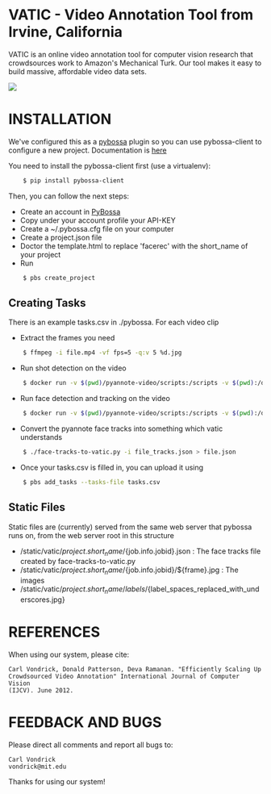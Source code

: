 # VATIC - Video Annotation Tool from Irvine, California

VATIC is an online video annotation tool for computer vision research that
crowdsources work to Amazon's Mechanical Turk. Our tool makes it easy to build
massive, affordable video data sets. 

<img src='http://i.imgur.com/z6jl5Bs.jpg'>

# INSTALLATION 

We've configured this as a [pybossa](http://pybossa.com) plugin so you can use
pybossa-client to configure a new project. Documentation is
[here](http://docs.pybossa.com/en/latest/user/pbs.html)

You need to install the pybossa-client first (use a virtualenv):

```bash
    $ pip install pybossa-client
```
Then, you can follow the next steps:

*  Create an account in
   [PyBossa](https://vm-1568-user.virt.ch.bbc.co.uk/) 
*  Copy under your account profile your API-KEY
*  Create a ~/.pybossa.cfg file on your computer
*  Create a project.json file
*  Doctor the template.html to replace 'facerec' with the short_name of your 
   project 
*  Run 
```bash
    $ pbs create_project
```

## Creating Tasks

There is an example tasks.csv in ./pybossa. For each video clip

*  Extract the frames you need
```bash
    $ ffmpeg -i file.mp4 -vf fps=5 -q:v 5 %d.jpg
```
*  Run shot detection on the video
```bash
    $ docker run -v $(pwd)/pyannote-video/scripts:/scripts -v $(pwd):/data pyannote-video /usr/bin/python /scripts/pyannote-strucuture.py shot /data/file.mp4 /data/file_shots.json
```
*  Run face detection and tracking on the video
```bash
    $ docker run -v $(pwd)/pyannote-video/scripts:/scripts -v $(pwd):/data pyannote-video /usr/bin/python /scripts/pyannote-face.py track /data/file.mp4 /data/file_shots.json /data/file_tracks.json
```
*  Convert the pyannote face tracks into something which vatic understands
```bash
    $ ./face-tracks-to-vatic.py -i file_tracks.json > file.json
``` 
*  Once your tasks.csv is filled in, you can upload it using
```bash
    $ pbs add_tasks --tasks-file tasks.csv
```

## Static Files

Static files are (currently) served from the same web server that pybossa runs
on, from the web server root in this structure

* /static/vatic/${project.short_name}/${job.info.jobid}.json : The face tracks file
  created by face-tracks-to-vatic.py
* /static/vatic/${project.short_name}/${job.info.jobid}/${frame}.jpg : The
  images
* /static/vatic/${project.short_name}/labels/${label_spaces_replaced_with_underscores.jpg}

# REFERENCES 

When using our system, please cite:

    Carl Vondrick, Donald Patterson, Deva Ramanan. "Efficiently Scaling Up
    Crowdsourced Video Annotation" International Journal of Computer Vision
    (IJCV). June 2012.

# FEEDBACK AND BUGS 

Please direct all comments and report all bugs to:

    Carl Vondrick
    vondrick@mit.edu

Thanks for using our system!
